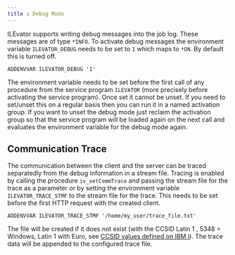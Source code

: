 ```yaml
---
title : Debug Mode
---
```


ILEvator supports writing debug messages into the job log. These messages are of type `*INFO`.
To activate debug messages the environment variable `ILEVATOR_DEBUG` needs to be set to `1` which
maps to `*ON`. By default this is turned off.

```
ADDENVVAR ILEVATOR_DEBUG '1'
```

The environment variable needs to be set before the first call of any procedure from the service
program `ILEVATOR` (more precisely before activating the service program). Once set it cannot be
unset. If you need to set/unset this on a regular basis then you can run it in a named activation
group. If you want to unset the debug mode just reclaim the activation group so that the service
program will be loaded again on the next call and evaluates the environment variable for the debug 
mode again.


## Communication Trace

The communication between the client and the server can be traced separatedly from the debug 
information in a stream file. Tracing is enabled by calling the procedure `iv_setCommTrace` and 
passing the stream file for the trace as a parameter or by setting the environment variable 
`ILEVATOR_TRACE_STMF` to the stream file for the trace. This needs to be set before the first 
HTTP request with the created client.

```
ADDENVVAR ILEVATOR_TRACE_STMF '/home/my_user/trace_file.txt'
```

The file will be created if it does not exist (with the CCSID Latin 1 , 5348 = Windows, Latin 1 
with Euro, see [CCSID values defined on IBM i](https://www.ibm.com/docs/en/i/7.5?topic=information-ccsid-values-defined-i)). The trace data will be appended to the configured 
trace file.